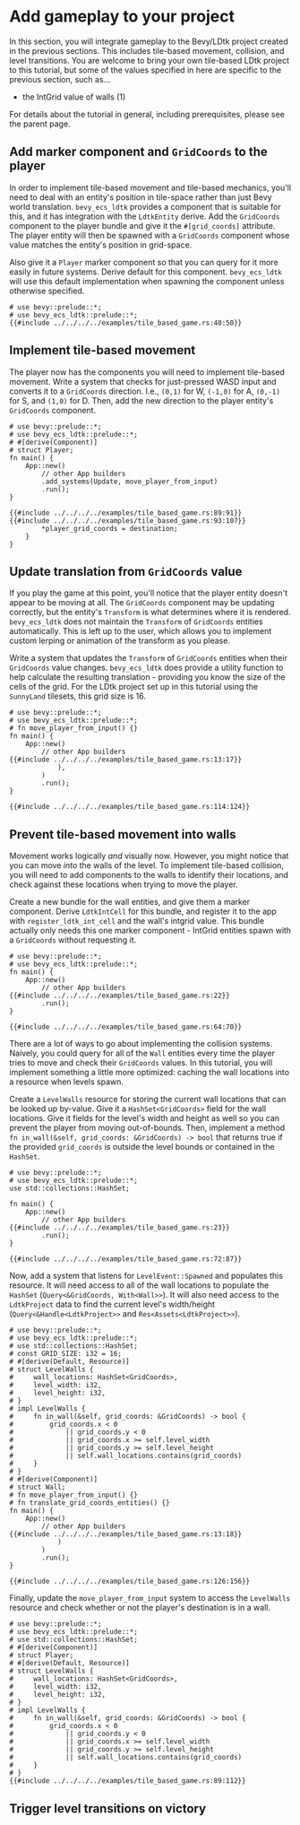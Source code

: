 # Add gameplay to your project
In this section, you will integrate gameplay to the Bevy/LDtk project created in the previous sections.
This includes tile-based movement, collision, and level transitions.
You are welcome to bring your own tile-based LDtk project to this tutorial, but some of the values specified in here are specific to the previous section, such as...
- the IntGrid value of walls (1)

For details about the tutorial in general, including prerequisites, please see the parent page.

## Add marker component and `GridCoords` to the player
In order to implement tile-based movement and tile-based mechanics, you'll need to deal with an entity's position in tile-space rather than just Bevy world translation.
`bevy_ecs_ldtk` provides a component that is suitable for this, and it has integration with the `LdtkEntity` derive.
Add the `GridCoords` component to the player bundle and give it the `#[grid_coords]` attribute.
The player entity will then be spawned with a `GridCoords` component whose value matches the entity's position in grid-space.

Also give it a `Player` marker component so that you can query for it more easily in future systems.
Derive default for this component.
`bevy_ecs_ldtk` will use this default implementation when spawning the component unless otherwise specified.
```rust,no_run
# use bevy::prelude::*;
# use bevy_ecs_ldtk::prelude::*;
{{#include ../../../../examples/tile_based_game.rs:40:50}}
```

## Implement tile-based movement
The player now has the components you will need to implement tile-based movement.
Write a system that checks for just-pressed WASD input and converts it to a `GridCoords` direction.
I.e., `(0,1)` for W, `(-1,0)` for A, `(0,-1)` for S, and `(1,0)` for D.
Then, add the new direction to the player entity's `GridCoords` component.
```rust,no_run
# use bevy::prelude::*;
# use bevy_ecs_ldtk::prelude::*;
# #[derive(Component)]
# struct Player;
fn main() {
    App::new()
        // other App builders
        .add_systems(Update, move_player_from_input)
        .run();
}

{{#include ../../../../examples/tile_based_game.rs:89:91}}
{{#include ../../../../examples/tile_based_game.rs:93:107}}
        *player_grid_coords = destination;
    }
}
```

## Update translation from `GridCoords` value
If you play the game at this point, you'll notice that the player entity doesn't appear to be moving at all.
The `GridCoords` component may be updating correctly, but the entity's `Transform` is what determines where it is rendered.
`bevy_ecs_ldtk` does not maintain the `Transform` of `GridCoords` entities automatically.
This is left up to the user, which allows you to implement custom lerping or animation of the transform as you please.

Write a system that updates the `Transform` of `GridCoords` entities when their `GridCoords` value changes.
`bevy_ecs_ldtk` does provide a utility function to help calculate the resulting translation - providing you know the size of the cells of the grid.
For the LDtk project set up in this tutorial using the `SunnyLand` tilesets, this grid size is 16.
```rust,no_run
# use bevy::prelude::*;
# use bevy_ecs_ldtk::prelude::*;
# fn move_player_from_input() {}
fn main() {
    App::new()
        // other App builders
{{#include ../../../../examples/tile_based_game.rs:13:17}}
            ),
        )
        .run();
}

{{#include ../../../../examples/tile_based_game.rs:114:124}}
```

## Prevent tile-based movement into walls
Movement works logically *and* visually now.
However, you might notice that you can move *into* the walls of the level.
To implement tile-based collision, you will need to add components to the walls to identify their locations, and check against these locations when trying to move the player.

Create a new bundle for the wall entities, and give them a marker component.
Derive `LdtkIntCell` for this bundle, and register it to the app with `register_ldtk_int_cell` and the wall's intgrid value.
This bundle actually only needs this one marker component - IntGrid entities spawn with a `GridCoords` without requesting it.
```rust,no_run
# use bevy::prelude::*;
# use bevy_ecs_ldtk::prelude::*;
fn main() {
    App::new()
        // other App builders
{{#include ../../../../examples/tile_based_game.rs:22}}
        .run();
}

{{#include ../../../../examples/tile_based_game.rs:64:70}}
```

There are a lot of ways to go about implementing the collision systems.
Naively, you could query for all of the `Wall` entities every time the player tries to move and check their `GridCoords` values.
In this tutorial, you will implement something a little more optimized: caching the wall locations into a resource when levels spawn.

Create a `LevelWalls` resource for storing the current wall locations that can be looked up by-value.
Give it a `HashSet<GridCoords>` field for the wall locations.
Give it fields for the level's width and height as well so you can prevent the player from moving out-of-bounds.
Then, implement a method `fn in_wall(&self, grid_coords: &GridCoords) -> bool` that returns true if the provided `grid_coords` is outside the level bounds or contained in the `HashSet`.
```rust,no_run
# use bevy::prelude::*;
# use bevy_ecs_ldtk::prelude::*;
use std::collections::HashSet;

fn main() {
    App::new()
        // other App builders
{{#include ../../../../examples/tile_based_game.rs:23}}
        .run();
}

{{#include ../../../../examples/tile_based_game.rs:72:87}}
```

Now, add a system that listens for `LevelEvent::Spawned` and populates this resource.
It will need access to all of the wall locations to populate the `HashSet` (`Query<&GridCoords, With<Wall>>`).
It will also need access to the `LdtkProject` data to find the current level's width/height (`Query<&Handle<LdtkProject>>` and `Res<Assets<LdtkProject>>`).
```rust,no_run
# use bevy::prelude::*;
# use bevy_ecs_ldtk::prelude::*;
# use std::collections::HashSet;
# const GRID_SIZE: i32 = 16;
# #[derive(Default, Resource)]
# struct LevelWalls {
#     wall_locations: HashSet<GridCoords>,
#     level_width: i32,
#     level_height: i32,
# }
# impl LevelWalls {
#     fn in_wall(&self, grid_coords: &GridCoords) -> bool {
#         grid_coords.x < 0
#             || grid_coords.y < 0
#             || grid_coords.x >= self.level_width
#             || grid_coords.y >= self.level_height
#             || self.wall_locations.contains(grid_coords)
#     }
# }
# #[derive(Component)]
# struct Wall;
# fn move_player_from_input() {}
# fn translate_grid_coords_entities() {}
fn main() {
    App::new()
        // other App builders
{{#include ../../../../examples/tile_based_game.rs:13:18}}
            )
        )
        .run();
}

{{#include ../../../../examples/tile_based_game.rs:126:156}}
```

Finally, update the `move_player_from_input` system to access the `LevelWalls` resource and check whether or not the player's destination is in a wall.
```rust,no_run
# use bevy::prelude::*;
# use bevy_ecs_ldtk::prelude::*;
# use std::collections::HashSet;
# #[derive(Component)]
# struct Player;
# #[derive(Default, Resource)]
# struct LevelWalls {
#     wall_locations: HashSet<GridCoords>,
#     level_width: i32,
#     level_height: i32,
# }
# impl LevelWalls {
#     fn in_wall(&self, grid_coords: &GridCoords) -> bool {
#         grid_coords.x < 0
#             || grid_coords.y < 0
#             || grid_coords.x >= self.level_width
#             || grid_coords.y >= self.level_height
#             || self.wall_locations.contains(grid_coords)
#     }
# }
{{#include ../../../../examples/tile_based_game.rs:89:112}}
```

## Trigger level transitions on victory
